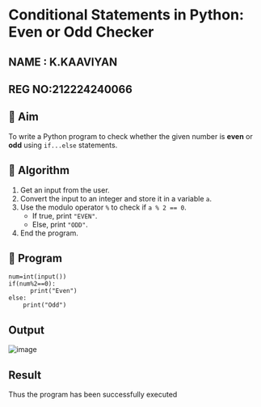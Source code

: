 # Conditional Statements in Python: Even or Odd Checker

## NAME : K.KAAVIYAN
## REG NO:212224240066
## 🎯 Aim
To write a Python program to check whether the given number is **even** or **odd** using `if...else` statements.

## 🧠 Algorithm
1. Get an input from the user.
2. Convert the input to an integer and store it in a variable `a`.
3. Use the modulo operator `%` to check if `a % 2 == 0`.
   - If true, print `"EVEN"`.
   - Else, print `"ODD"`.
4. End the program.

## 🧾 Program
```
num=int(input())
if(num%2==0):
      print("Even")
else:
    print("Odd")
```    
## Output
![image](https://github.com/user-attachments/assets/2d1612a7-8a61-4033-88cb-5fcbab407c5c)

## Result
Thus the program has been successfully executed
